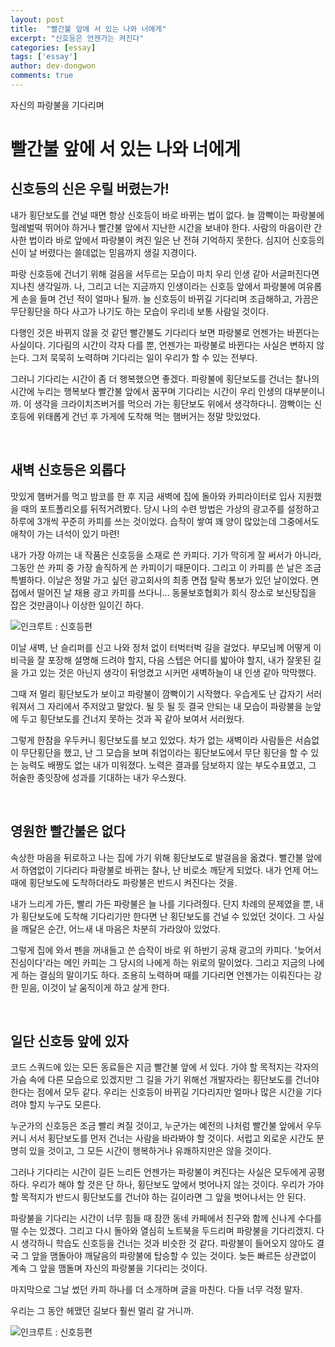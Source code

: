 ```yaml
---
layout: post
title:  "빨간불 앞에 서 있는 나와 너에게"
excerpt: "신호등은 언젠가는 켜진다"
categories: [essay]
tags: ['essay']
author: dev-dongwon
comments: true
---
```


자신의 파랑불을 기다리며



# 빨간불 앞에 서 있는 나와 너에게

## 신호등의 신은 우릴 버렸는가!



내가 횡단보도를 건널 때면 항상 신호등이 바로 바뀌는 법이 없다. 늘 깜빡이는 파랑불에 헐레벌떡 뛰어야 하거나 빨간불 앞에서 지난한 시간을 보내야 한다. 사람의 마음이란 간사한 법이라 바로 앞에서 파랑불이 켜진 일은 난 전혀 기억하지 못한다. 심지어 신호등의 신이 날 버렸다는 쓸데없는 믿음까지 생길 지경이다.

파랑 신호등에 건너기 위해 걸음을 서두르는 모습이 마치 우리 인생 같아 서글퍼진다면 지나친 생각일까. 나, 그리고 너는 지금까지 인생이라는 신호등 앞에서 파랑불에 여유롭게 손을 들며 건넌 적이 얼마나 될까. 늘 신호등이 바뀌길 기다리며 조급해하고, 가끔은 무단횡단을 하다 사고가 나기도 하는 모습이 우리네 보통 사람일 것이다.

다행인 것은 바뀌지 않을 것 같던 빨간불도 기다리다 보면 파랑불로 언젠가는 바뀐다는 사실이다. 기다림의 시간이 각자 다를 뿐, 언젠가는 파랑불로 바뀐다는 사실은 변하지 않는다. 그저 묵묵히 노력하며 기다리는 일이 우리가 할 수 있는 전부다.

그러니 기다리는 시간이 좀 더 행복했으면 좋겠다. 파랑불에 횡단보도를 건너는 찰나의 시간에 누리는 행복보다 빨간불 앞에서 꿈꾸며 기다리는 시간이 우리 인생의 대부분이니까. 이 생각을 크라이치즈버거를 먹으러 가는 횡단보도 위에서 생각하다니. 깜빡이는 신호등에 위태롭게 건넌 후 가게에 도착해 먹는 햄버거는 정말 맛있었다.

<br>

## 새벽 신호등은 외롭다



맛있게 햄버거를 먹고 밤코를 한 후 지금 새벽에 집에 돌아와 카피라이터로 입사 지원했을 때의 포트폴리오를 뒤적거려봤다. 당시 나의 수련 방법은 가상의 광고주를 설정하고 하루에 3개씩 꾸준히 카피를 쓰는 것이었다. 습작이 쌓여 꽤 양이 많았는데 그중에서도 애착이 가는 녀석이 있기 마련! 

내가 가장 아끼는 내 작품은 신호등을 소재로 쓴 카피다. 기가 막히게 잘 써서가 아니라, 그동안 쓴 카피 중 가장 솔직하게 쓴 카피이기 때문이다. 그리고 이 카피를 쓴 날은 조금 특별하다. 이날은 정말 가고 싶던 광고회사의 최종 면접 탈락 통보가 있던 날이었다. 면접에서 떨어진 날 채용 광고 카피를 쓰다니... 동물보호협회가 회식 장소로 보신탕집을 잡은 것만큼이나 이상한 일이긴 하다.



![인크루트 : 신호등편](https://user-images.githubusercontent.com/43179397/59705526-88f41700-9239-11e9-939f-4cf5060afbee.png)



이날 새벽, 난 슬리퍼를 신고 나와 정처 없이 터벅터벅 길을 걸었다. 부모님께 어떻게 이 비극을 잘 포장해 설명해 드려야 할지, 다음 스텝은 어디를 밟아야 할지, 내가 잘못된 길을 가고 있는 것은 아닌지 생각이 뒤엉켰고 시커먼 새벽하늘이 내 인생 같아 막막했다.

그때 저 멀리 횡단보도가 보이고 파랑불이 깜빡이기 시작했다. 우습게도 난 갑자기 서러워져서 그 자리에서 주저앉고 말았다. 될 듯 될 듯 결국 안되는 내 모습이 파랑불을 눈앞에 두고 횡단보도를 건너지 못하는 것과 꼭 같아 보여서 서러웠다.

그렇게 한참을 우두커니 횡단보도를 보고 있었다. 차가 없는 새벽이라 사람들은 서슴없이 무단횡단을 했고, 난 그 모습을 보며 취업이라는 횡단보도에서 무단 횡단을 할 수 있는 능력도 배짱도 없는 내가 미워졌다. 노력은 결과를 담보하지 않는 부도수표였고, 그 허술한 종잇장에 성과를 기대하는 내가 우스웠다.

<br>

## 영원한 빨간불은 없다



속상한 마음을 뒤로하고 나는 집에 가기 위해 횡단보도로 발걸음을 옮겼다. 빨간불 앞에서 하염없이 기다리다 파랑불로 바뀌는 찰나, 난 비로소 깨닫게 되었다. 내가 언제 어느 때에 횡단보도에 도착하더라도 파랑불은 반드시 켜진다는 것을. 

내가 느리게 가든, 빨리 가든 파랑불은 늘 나를 기다려줬다. 단지 차례의 문제였을 뿐, 내가 횡단보도에 도착해 기다리기만 한다면 난 횡단보도를 건널 수 있었던 것이다. 그 사실을 깨달은 순간, 어느새 내 마음은 차분히 가라앉아 있었다.

그렇게 집에 와서 펜을 꺼내들고 쓴 습작이 바로 위 하반기 공채 광고의 카피다. '늦어서 진심이다'라는 메인 카피는 그 당시의 나에게 하는 위로의 말이었다. 그리고 지금의 나에게 하는 결심의 말이기도 하다. 조용히 노력하며 때를 기다리면 언젠가는 이뤄진다는 강한 믿음, 이것이 날 움직이게 하고 살게 한다. 

<br>

## 일단 신호등 앞에 있자



코드 스쿼드에 있는 모든 동료들은 지금 빨간불 앞에 서 있다. 가야 할 목적지는 각자의 가슴 속에 다른 모습으로 있겠지만 그 길을 가기 위해선 개발자라는 횡단보도를 건너야 한다는 점에서 모두 같다. 우리는 신호등이 바뀌길 기다리지만 얼마나 많은 시간을 기다려야 할지 누구도 모른다. 

누군가의 신호등은 조금 빨리 켜질 것이고, 누군가는 예전의 나처럼 빨간불 앞에서 우두커니 서서 횡단보도를 먼저 건너는 사람을 바라봐야 할 것이다. 서럽고 외로운 시간도 분명히 있을 것이고, 그 모든 시간이 행복하거나 유쾌하지만은 않을 것이다.

그러나 기다리는 시간이 길든 느리든 언젠가는 파랑불이 켜진다는 사실은 모두에게 공평하다. 우리가 해야 할 것은 단 하나, 횡단보도 앞에서 벗어나지 않는 것이다. 우리가 가야 할 목적지가 반드시 횡단보도를 건너야 하는 길이라면 그 앞을 벗어나서는 안 된다. 

파랑불을 기다리는 시간이 너무 힘들 때 잠깐 동네 카페에서 친구와 함께 신나게 수다를 떨 수는 있겠다. 그리고 다시 돌아와 열심히 노트북을 두드리며 파랑불을 기다리겠지. 다시 생각하니 학습도 신호등을 건너는 것과 비슷한 것 같다. 파랑불이 들어오지 않아도 결국 그 앞을 맴돌아야 깨달음의 파랑불에 탑승할 수 있는 것이다. 늦든 빠르든 상관없이 계속 그 앞을 맴돌며 자신의 파랑불을 기다리는 것이다.

마지막으로 그날 썼던 카피 하나를 더 소개하며 글을 마친다. 다들 너무 걱정 말자. 

우리는 그 동안 헤맸던 길보다 훨씬 멀리 갈 거니까.



![인크루트 : 신호등편](<https://user-images.githubusercontent.com/43179397/59705528-88f41700-9239-11e9-928c-68cc8c2984eb.png>)
